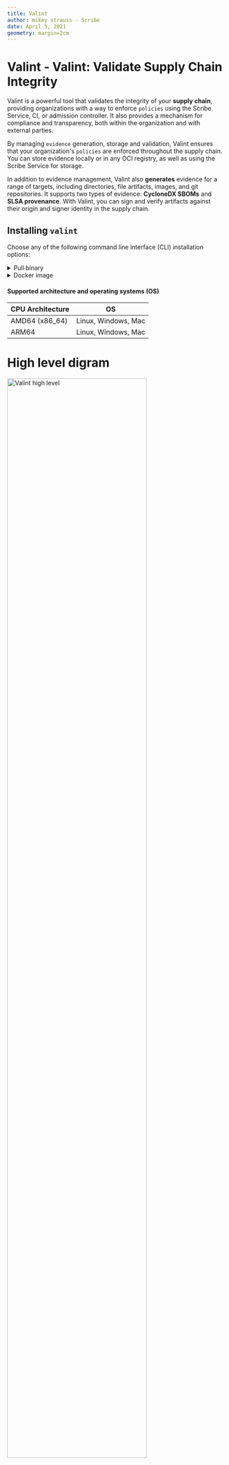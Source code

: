 ```yaml
---
title: Valint
author: mikey strauss - Scribe
date: April 5, 2021
geometry: margin=2cm
---
```


# Valint - Valint: Validate Supply Chain Integrity
Valint is a powerful tool that validates the integrity of your **supply chain**, providing organizations with a way to enforce `policies` using the Scribe Service, CI, or admission controller. 
It also provides a mechanism for compliance and transparency, both within the organization and with external parties.
 
By managing `evidence` generation, storage and validation, Valint ensures that your organization's `policies` are enforced throughout the supply chain. <br />
You can store evidence locally or in any OCI registry, as well as using the Scribe Service for storage.

In addition to evidence management, Valint also **generates** evidence for a range of targets, including directories, file artifacts, images, and git repositories. It supports two types of evidence: **CycloneDX SBOMs** and **SLSA provenance**. With Valint, you can sign and verify artifacts against their origin and signer identity in the supply chain.

## Installing `valint`
Choose any of the following command line interface (CLI) installation options:

<details>
  <summary> Pull binary </summary>

Get the `valint` tool
```bash
curl -sSfL https://get.scribesecurity.com/install.sh  | sh -s -- -t valint
```

</details>

<details>
  <summary> Docker image </summary>

Pull the `valint` release binary wrapped in its relevant docker image. <br />
Tag value should be the requested version.

```bash
docker pull scribesecuriy.jfrog.io/scribe-docker-public-local/valint:latest
```
</details>

#### Supported architecture and operating systems (OS)

| CPU Architecture  | OS | 
| --- | --- |
| AMD64 (x86_64) | Linux, Windows, Mac |
| ARM64 | Linux, Windows, Mac |

# High level digram 
<img src='../../../img/cli//valint_high_level.jpg' alt='Valint high level' width='80%' min-width='600px'/>

<img src='../../../img/cli/valint_support_table.jpg' alt='Valint support table' width='80%' min-width='600px'/>

# Platform digram 
<img src='../../../img/cli//module_digram.jpg
' alt='Platform Digram' width='80%' min-width='600px'/>

<img src='../../../img/cli/platform_table.jpg' alt='Platform table' width='80%' min-width='600px'/>

# Policy engine
At the heart of Valint lies the `policy engine`, which enforces a set of policies on the `evidence` produced by your supply chain. The policy engine accesses different `evidence stores` to retrieve and store `evidence` for compliance verification throughout your supply chain. <br />
Each `policy` proposes to enforce a set of policy modules your supply chain must comply with. 

> For more details on policies, see [polices](#policies) section.

## Evidence
Evidence can refer to metadata collected about artifacts, reports, events or settings produced or provided to your supply chain.
Evidence can be either signed (attestations) or unsigned (statements).

> For evidence details, see [SBOM](#cyclonedx-sbom), [SLSA](#slsa-provenance) section.

> For target details, see [targets](#target-types) section.

> For signing details, see [attestations](#attestations) section.

## Evidence formats
Valint supports the following evidence formats.

| Format | alias | Description | signed |
| --- | --- | --- | --- |
| cyclonedx-json | json | CyclondeDX json format | no |
| predicate-cyclonedx-json | predicate | In-toto Predicate | no |
| statement-cyclonedx-json | statement | In-toto Statement | no |
| attest-cyclonedx-json | attest | In-toto Attestation | yes |
| predicate-slsa |  | In-toto Predicate | no |
| statement-slsa |  | In-toto Statement | no |
| attest-slsa |  | In-toto Attestations | yes |

> Select using [bom command](#evidence-generator---bom-command) `format` flag,
Or using [verify command](#evidence-verification---verify-command) `input-format` flags.

## Environment context
`environment context` collects information from the underlining environments, in which Valint is run.

Environment context is key to connecting the evidence and the actual point in your supply chain they where created by.
Given an artifact to the Valint assumes the context of the artifact (`target`) it is provided, In other words, the identifiers of the artifact are included in the context `envrionment context`.

On the verification flow the current `envrionment context` is provided to the policy engine, which is the key to defining relative requirements between different points in the supply chain.

For example, verification done in Github Actions can refer to policy requirements that apply to the current run number.
Another example, verification done on a binary can refer to requirements that apply to the hash of the binary.


### Origin context
The following table includes the types of environments we currently support:

| context-type | description |
| --- | --- |
| local | local endpoints |
| github | Github Actions |
| gitlab | GitLab CI/CD |
| azure | Azure Pipelines |
| bitbucket | Bitbucket pipelines |
| circle | CircleCI workflows |
| travis | Travis CI workflows |
| jenkins | Jenkins declarative pipelines |


The following fields are collected from any supported environment.

| Field | Description | 
| --- | --- | 
| context_type | Environment type | 
| git_url | Environment provided git url |
| git_branch | Environment provided git branch |
| git_commit | Environment provided git commit |
| git_tag | Environment provided git tag |
| git_ref | Environment provided git ref |
| workflow | Environment workflow |
| job_name | Environment Job name |
| actor | Environment provided actor |
| build_num | Environment build num |


### Subject context
The following fields are collected from any supported artifact (`target`).

| Field | Description | Target | values |
| --- | --- | --- | --- |
| content_type | Target Evidence Format (CLI) value of flags`--format`, `--input-format` | All | 
| name | Product key (CLI) - value of flag `--product-key` | All |
| sbomgroup | Target SBOM group - `image, directory, file, git` | All |
| sbomname |  Target SBOM name | All |
| sbomversion | Target SBOM name  | All |
| sbompurl |  Target SBOM name  | All |
| sbomhashs |  Target SBOM hashs (list of hashs)  |  All |
| input_scheme | User input scheme (CLI) - value from target `scheme:target:tag` | All |
| input_name | User input name (CLI) - value from target `scheme:target:tag` | All |
| input_tag | User input tag (CLI) - value from target `scheme:target:tag` | All |
| imageID | Target image ID | image |
| repoDigest | Target repo digest (list) | image |
| imageTag | Target image tags (list) | image |
| image_name | Target image name | image |
| dir_id | Target sha256 hash | directory
| dir_path | Target path | directory |
| file_id | Target sha256 hash | file |
| file_path | Target path | file | 
| target_git_url | Target provided git url | git |
| target_git_branch | Target provided git branch | git |
| target_git_commit | Target provided git commit | git |
| target_git_tag | Target provided git tag | git |
| target_git_ref | Target provided git ref | git |


> `content type` is set by the `--format` or `--input-format` flag it supports the following types.

| content_type | 
| --- |
| cyclonedx-json |
| predicate-cyclonedx-json |
| statement-cyclonedx-json | 
| attest-cyclonedx-json | 
| predicate-slsa |
| statement-slsa |
| attest-slsa |  |


## Evidence Stores table
Each storer can be used to store, find and download evidence, unifying all the supply chain evidence into a system is an important part to be able to query any subset for policy validation.

| Type  | Description | requirement |
| --- | --- | --- |
| cache | Evidence is stored locally | access to a directory |
| OCI | Evidence is stored on a remote OCI registry | access to a OCI registry |
| scribe | Evidence is stored on scribe service | scribe credentials |

> For details, see [evidence stores](#evidence-stores) section

## Policies
---
Each `policy` proposes to enforce a set of requirements your supply chain must comply with. Policies reports include valuations, compliance details, verdicts as well as references to provided `evidence`. <br />
Policy configuration can be set under the main configuration `policies` section.

Each `policy` consists of a set of `policy modules` that your supply chain must comply with. 
A `policy` is verified if ALL required `modules` in are evaluated and verified. A `module` is verified if ANY `evidence` is found that complies with the `module` configuration and setting.

### Usage
```yaml
attest:
  cocosign:
    policies:  # Set of policies - grouping modules
      - name: <policy_name>
        enable: true      
        modules: Set of module settings/configuration and input
          - name: <module_name>
            type: <verify-artifact> # Currently supporting the following types
            enable: true
            input: {} # Module input, depending on the module type
``` 

> For configuration details, see [configuration](docs/configuration.md) section.

> For PKI setting, see [attestations](#attestations) section.

### Global 
All policies include the following global fields:
All modules support the following fields.
* `enable`, enable module (default false). 
* `name`, policy name (**required**). 

While all modules include the following global fields:
* `enable`, enable module (default false). 
* `name`, module name (**required**). 
* `type`, set the module type, currently we only support `verify-artifact`. 

# Policy modules
Module are a set of compliance checks that you can configure to your specific compliance requirements.

## Global Match field
`match` field is a set of labels supported by all modules. 
These labels add requirements on the origin or the subject of the provided evidence considered for compliance. 

Using these fields allows you to set different compliance requirements for different layers of your supply chain.

> For full label fields list see [environment-context](#environment-context) section.

<details>
  <summary> Usage </summary>

Here's an example of usage: 
If you want to evaluate images named `myorg/myimage:latest`, you may set the module with the following labels:
```
match:
    sbomgroup: image
    sbomname: myorg/myimage:latest
```

> If you also add `context_type: github` label, it requires the origin of the evidence to be generated by a Github.

> If you also add `git_url: github.com/my_org/myimage.git`, it will require the evidence to be collected from a pipeline on a specific repo.

</details>

### Default policy - Signed artifact
When no policy configuration is found, the signed artifact policy is used.

By default, the following command runs a signature and identity verification on the target provided:
```bash
valint verify [target] --input-format [attest, attest-slsa] \
   --email [email] --common-name <common name> --uri [uri]
```

In other words, the Signed Artifact policy allows you to verify signature compliance and format of artifacts in your supply chain.

> For full command details, see [valint verify](#evidence-verification---verify-command) section.

<details>
  <summary> Default Policy Evaluation </summary>
The default policy can also be evaluated as the following policy configuration:

```yaml
attest:
  cocosign:
  policies:
  - name: default-policy
    modules:
    - type: verify-artifact
      enable: true
      name: "default-module"
      input:
        identity: # Populated by `--email`, `--uri` and `--common-name flags sets
        signed: true
        format: ${current.content_type} # Populated by --input-format flag.
        match:
          sbomversion: ${current.sbomversion> # Populated from the artifact version provided to verify command.
```

> For module details, see [verify artifact module](#verify-artifact-module) section.

</details>

## Verify Artifact module
The Verify Artifact module enforces a set of requirements on who produced artifacts across your supply chain but also what information should be collected on each artifact.
In other words, it ensures produced artifacts (`targets`) integrity by checking the expected evidence, signatures and origin in your supply chain.

* Signed Evidence: The artifact should include signed or unsigned evidence, as specified by the `signed` field in the module input.
* Signing Identity: The artifact should be signed by a specific identity, as specified by the `identity` fields in the module input (for signed evidence).
* Evidence Format: The evidence format should follow the specified format(s) in the format field of the module input.
* Origin of artifact: The artifact should originate from an expected source, as specified by the `match` [origin labels](##origin-context). 
For instance, you can verify that an artifact is generated from a particular pipeline or repository.
* Artifact details: The module applies to a specific artifact or any group of artifacts, as specified by the `match` [subject labels](##subject-context).

### Use cases
The verify artifact module can be used to enforce compliance with specific supply chain requirements, such as:

* Images must be signed using and produced signed CycloneDX SBOM.
* Images must be built by a CircleCI workflow and produce a signed SLSA provenance.
* Tagged sources must be signed and verified by a set of individuals or processes.
* Released binaries must be built by Azure DevOps on a specific git repository using unsigned SLSA provenance.

### Configuration
```yaml
- type: verify-artifact # Policy name
  enable: true/false # Policy enable (default false) 
  name: "" # Any user provided name
  input:
    identity:
      emails: [] # Signed email identities 
      uris: [] # Signed URIs identities 
      common-names: [] # Signed common name identities 
    signed: <true|false> # Should target be signed
    format: <statement-cyclonedx-json, attest-cyclonedx-json, statement-slsa, attest-slsa> # Expected evidence format
    match: {envrionment-context} # Any origin or subject fields used by
``` 

### Examples
Copy the Examples into file name `.valint.yaml` in the same directory as running Valint commands.

> For configuration details, see [configuration](docs/configuration.md) section.

<details>
  <summary> Signed Images policy </summary>
In this example, the policy module named `signed_image` will evaluate images where signed by `mycompony.com` using `attest-cyclondex-json` format.

```yaml
attest:
  cocosign:
    policies:
      - name: my_policy
        enable: true
        modules:
          - name: signed_image
            type: verify-artifact
            enable: true
            input:
              signed: true
              format: attest-cyclonedx-json
              identity:
                common-names:
                  - mycompany.com
              match:
                target_type: image
```

### Command
Run the command on the required supply chain location.

```bash
# Generate required evidence, requires signing capabilities.
valint bom busybox:latest -o attest

# Verify policy (cache store)
valint verify busybox:latest
```

</details>

<details>
  <summary> Image SLSA provenance policy </summary>
In this example, the policy module named `slsa_prov_module` will evaluate images where signed by `bob@mycompany.com` or `alice@mycompany.com` using `attest-slsa` format.

```yaml
attest:
  cocosign:
    policies:
      - name: my_policy
        enable: true
        modules:
          - name: slsa_prov_module
            type: verify-artifact
            enable: true
            input:
              signed: true
              format: attest-slsa
              identity:
                emails:
                  - bob@mycompany.com
                  - alice@mycompany.com
              match:
                target_type: image
```

### Command
Run the command on the required supply chain location.

```bash
# Generate required evidence, requires signing capabilities.
valint bom busybox:latest -o attest-slsa

# Verify policy (cache store)
valint verify busybox:latest
```

</details>

<details>
  <summary> Signed tagged sourced module </summary>
In this example, the policy module named "tagged_git_module," will evaluate sources' `mycompany/somerepo` tags where defined in the `main` branch and signed by `bob@mycompany.com`.

> The policy requires only the **HEAD** of the git target to comply to the policy not the entire history.

```yaml
attest:
  cocosign:
    policies:
      - name: my_policy
        enable: true  
        modules:
          - name: tagged_git_module
            type: verify-artifact
            enable: true
            input:
              signed: true
              format: attest-slsa
              identity:
                emails:
                - bob@mycompany.com`
              match:
                target_type: git
                target_git_url: git@github.com:mycompany/somerepo.git # Git url of the target.
                branch: main
```

### Command
Run the command on the required supply chain location.

```bash
# Generate required evidence, requires signing capabilities.
valint bom git:github.com:your_org/your_repo.git --tag 0.1.3 -o attest-slsa

# Verify policy (cache store)
valint verify git:github.com:your_org/your_repo.git --tag 0.1.3 -i statement-slsa
```
</details>

<details>
  <summary> Binary verification </summary>
In this example, the policy, named "binary_module" enforces requirements on the binary `my_binary.exe` was Originated from which Azure DevOps triggered by the `https://dev.azure.com/mycompany/somerepo` repo.
The policy module also enforces an unsigned SLSA provenance statement is produced as evidence.

```yaml
attest:
  cocosign:
    policies:
      - name: my_policy
        enable: true  
        modules:
          - name: binary_module
            type: verify-artifact
            enable: true
            input:
              signed: false
              format: statement-slsa
              match:
                target_type: file
                context_type: azure
                git_url: https://dev.azure.com/mycompany/somerepo # Git url of the environment.
                input_name: my_binary.exe
```

### Command
Run the command on the required supply chain location.

```bash
# Generate required evidence
valint bom file:my_binary.exe -o statement-slsa

# Verify policy (cache store)
valint verify file:my_binary.exe
```

</details>

<!-- <details>
  <summary> Multiple policy verification </summary>
This example defines two policies: one for image targets and one for Git repositories. 
Each policy uses the `filter` option to select the appropriate targets to verify.

```yaml
attest:
  cocosign:
    policies:
      - name: my_policy
        enable: true  
      modules:
        - name: git_policy
          type: verify-artifact
          enable: true
          input:
            emails:
            - john.doe@mycompany.com
            common-names: []
            filter:
              input_scheme: git # Match on git targets
              git_branch: main # Match only on main branch

        - type: verify-artifact
          enable: true
          name: docker_policy
          input:
            emails:
            - second@example.com
            common-names: []
            filter:
              input_scheme: docker # Match on image targets
```
</details> -->

## Verify SCM module - Coming Soon!
The Verify SCM module enforces a set of requirements on the Source controller management.
For example, Signed commit, Code Owner Requirements.
Verify SCM module requires a CycloneDX SBOM as evidence.

## SLSA Framework module - Coming Soon!
The SLSA Framework module enforces Level 1 to 3 of SLSA Specification.
For example, Branch Protection and Build Provenance requirements.
SLSA Framework module requires SLSA provenance as well as Security Posture evidence.

## Third-Party module - Coming Soon!
The Third-Party module enforces requirements on any third-party scan, reports or settings that may be required internally or externally.
For example, the NPM Audit result, Synk or Sonarqube scan, not only should pass but also be exposed as compliance evidence.

## Target types
---
Target types are types of artifacts produced and consumed by your supply chain.
Using supported targets, you can collect evidence and verify compliance on a range of artifacts.

### Format

`[scheme]:[name]:[tag]` 

| Sources | target-type | scheme | Description | example
| --- | --- | --- | --- | --- |
| Docker Daemon | image | docker | use the Docker daemon | docker:busybox:latest |
| OCI registry | image | registry | use the docker registry directly | registry:busybox:latest |
| Docker archive | image | docker-archive | use a tarball from disk for archives created from "docker save" | image | docker-archive:path/to/yourimage.tar |
| OCI archive | image | oci-archive | tarball from disk for OCI archives | oci-archive:path/to/yourimage.tar |
| Remote git | git| git | remote repository git | git:https://github.com/yourrepository.git |
| Local git | git | git | local repository git | git:path/to/yourrepository | 
| Directory | dir | dir | directory path on disk | dir:path/to/yourproject | 
| File | file | file | file path on disk | file:path/to/yourproject/file | 

### Image type
Images are a very common artifact for many supply chains,
from the actual application release to build/test environments run by supply chains.

Image formats supported are currently docker manifest v2 and OCI. <br />
Image sources supported are docker-daemon, image archives and direct registry access.

> By default the target search scheme assumes Docker daemon but falls back to registry when not found.

### Directory type
Directories are common artifacts created by supply chains, 
from the actual application releases, configurations or even internal build dependencies caches.

### File type
File are common artifacts created by supply chains, 
from the actual application releases, configurations or binaries.

### Git type
Git repositories are a common part of most supply chains,
a Git target allows you to collect evidence including sources, commits and packages found in your source repositories.

# Evidence Stores
Each Evidence store can be used to store, find and download evidence, which unifies all the evidence collected from the supply chain into a unified system.

## Scribe Evidence store
Scribe evidence store allows you store evidence using scribe Service.

Related Flags:
> Note the flag set:
>* `-U`, `--scribe.client-id`
>* `-P`, `--scribe.client-secret`
>* `-E`, `--scribe.enable`

### Before you begin
Integrating Scribe Hub with your environment requires the following credentials that are found in the **Integrations** page. (In your **[Scribe Hub](https://prod.hub.scribesecurity.com/ "Scribe Hub Link")** go to **integrations**)

* **Client ID**
* **Client Secret**

<img src='../../../img/ci/integrations-secrets.jpg' alt='Scribe Integration Secrets' width='70%' min-width='400px'/>

### Usage
```bash
# Generating evidence, storing in scribe service.
valint bom [target] -o [attest, statement, attest-slsa, statement-slsa] \
  -E \
  -U [SCRIBE_CLIENT_ID] \
  -P [SCRIBE_CLIENT_SECRET]

# Verifying evidence, pulling attestation from scribe service.
valint verify [target] -i [attest, statement, attest-slsa, statement-slsa] \
  -E \
  -U [SCRIBE_CLIENT_ID] \
  -P [SCRIBE_CLIENT_SECRET]
```


## OCI Evidence store
Admission supports both storage and verification flows for `attestations`  and `statement` objects utilizing OCI registry as an evidence store.

Using OCI registry as an evidence store allows you to upload, download and verify evidence across your supply chain in a seamless manner.

Related flags:
* `--oci` Enable OCI store.
* `--oci-repo` - Evidence store location.


### Dockerhub limitation
Dockerhub does not support the subpath format, `oci-repo` should be set to your Dockerhub Username.

> Some registries like Jfrog allow multi layer format for repo names such as , `my_org.jfrog.io/policies/attestations`.

### OCI Repo flag
`oci-repo` setting indicates the location in a registry under which the evidence are stored.
It must be a dedicated location in a OCI registry.
for example, `scribesecuriy.jfrog.io/my_docker-registry/evidence`.

### Before you begin
Evidence can be stored in any accusable registry.
* Write access is required for upload (generate).
* Read access is required for download (verify).

You must first login with the required access privileges to your registry before calling Valint.
For example, using `docker login` command.

### Usage
```bash
# Generating evidence, storing on [my_repo] OCI repo.
valint bom [target] -o [attest, statement, attest-slsa, statement-slsa] --oci --oci-repo=[my_repo]

# Verifying evidence, pulling attestation from [my_repo] OCI repo.
valint verify [target] -i [attest, statement, attest-slsa, statement-slsa] --oci --oci-repo=[my_repo]
```

> For image targets **only** you may attach the evidence in the same repo as the image.

```bash
valint bom [image] -o [attest, statement, attest-slsa, statement-slsa] --oci

valint verify [image] -i [attest, statement, attest-slsa, statement-slsa] --oci
```

> For related Cosign support, see [cosign ](#-cosign-support) section.

## Cache Evidence store
Valint supports both storage and verification flows for `attestations`  and `statement` objects utilizing Local directory as an evidence store.
Basically, this is the simplest form and is mainly used to cache previous evidence creation. 

Related flags:
* `--cache-enable`
* `--output-directory`
* `--force`

> By default, this cache store enabled, disable by using `--cache-enable=false`

### Usage
```bash
# Generating evidence, storing on [my_dir] local directory.
valint bom [target] -o [attest, statement, attest-slsa, statement-slsa] --output-directory=[my_dir]
Supply chain environment
# Verifying evidence, pulling attestation from [my_dir] local directory.
valint verify [target] -i [attest, statement, attest-slsa, statement-slsa] --output-directory=[my_dir]
```

> By default, the evidence is written to `~/.cache/valint/`, use `--output-file` or `-d`,`--output-directory` to customize the evidence output location. 

## CycloneDX SBOM
The CycloneDX SBOM evidence format includes a large amount of analyzed data depending on the target and user configuration.
The following table describes the `group` types we currently support.

| Component group | Description | targets | required |
| --- | --- | --- | --- |
| Metadata (Target) | target details | all | yes |
| Layer | found layers details including `CreatedBy` command | images | no |
| Package | found packages details including `PURL` and `CPE` fields | all | no |
| Commit | target commit history deatils | git | no |
| File | found file deatils including `sha256` hash | all | no |
| Dependency | relations between components | all | no |

The following list includes the packages types we currently support:
* Debian
* Apk 
* Python
* Golang
* Ruby
* Javascript
* Rpm
* Java
* Rust

### Dependencies graph
Currently, we support the following dependencies relations.

| Type | description | targets | Parent group | Child group  |
| --- | --- | --- | --- | --- |
| Package-File | File relation to the package it belongs to | all | Package | File |
| Layers | layer relation to its target | images | Metadata | Layer |
| Package-Layer | package relation to the layer it was found on | images | Layer | Package |
| File-Layer | file relation to the layer it was found on | images | Layer | File |
| Commit | Commit history relation | git | Commit | Commit |
| Commit-File | File relation to the commit it was last edited by | git | Commit | File |

### Customizing
Following are some of the customizable features we support.
* Include only specific component groups, use `--components` to select between the group types.
* Include or exclude specific package types, use `--package-type` or `--package-exclude-type` to select a specific package type.
* Include the installed packages found (package group `install`) or the packages referenced by sources (package group `index`), use `--package-group` to select between options.
* Exclude components, use `--filter-regex`, `--filter-scope` and `--filter-purl` to exclude any component.
* Attach any file content, use `--attach-regex` to include the content of external files.
* Include custom environments and labels, use `--env` and `--label` to attach your custom fields.

## SLSA Provenance
SLSA Provenance includes verifiable information about software artifacts describing where, when and how something was produced.
It is required for SLSA compliance level 2 and above.

See details [SLSA provenance spec](http://slsa.dev/provenance/v0.2)
See details [SLSA requirements](http://slsa.dev/spec/v0.1/requirements)

For example, evidence created on `Github Actions` will include the workflow name, run id, event head commit and so on.

## Attestations
In-toto Attestations are a standard that defines a way to authenticate metadata describing a set of software artifacts.
Attestations standard formalizes signing but also are intended for consumption by automated policy engines.

Default settings are available using `--attest.default` flag. <br />
Custom configuration by providing `cocosign` field in the [configuration](docs/configuration.md) or custom path using `--attest.config`.

The following table includes the formats supported by the verification command.

| Format | alias | Description | signed
| --- | --- | --- | --- |
| statement-cyclonedx-json | statement | In-toto Statement | no |
| attest-cyclonedx-json | attest | In-toto Attestation | yes |
| statement-slsa |  | In-toto Statement | no |
| attest-slsa |  | In-toto Attestations | yes |
> Unsigned evidence are still valuable for policy consumption regardless of them not being signed cryptographically.

> For spec details, see [In-toto spec](https://github.com/in-toto/attestation) <br />
> See signing details, see [attestations](docs/attestations.md)

# CLI - Use Valint as a command line tool

## Evidence Generator - `bom` command
`bom` command allows you to generate SBOMs and SLSA provenances in multiple flavors and targets. <br />
Evidence can be tailor-made to fit your supply chain policies and transparency needs.

> By default, the evidence is written to `~/.cache/valint/`, use `--output-file` or `-d`,`--output-directory` to customize the evidence output location. 

> To disable local cache, set an empty output directory - `valint bom [target] -d ""`.

### Usage
```shell
valint bom [scheme]:[name]:[tag]
```

See details [CLI documentation - valint](docs/command/valint.md)

### Examples
<details>
  <summary> CycloneDX SBOM </summary>

CycloneDX SBOM with all the available components.

> Note `-o`, `--format` default is `cyclonedx-json` which alias is also `json`.

```bash
# Create a CycloneDX SBOM for busybox image.
valint bom busybox:latest

# Create a CycloneDX SBOM for mongo remote git repository
valint bom git:https://github.com/mongo-express/mongo-express.git
``` 
</details>

<details>
  <summary> Statement </summary>

Creates In-toto statements evidence.

> Output can be useful with integration with other attestation frameworks such as `cosign`.

```bash
# Create a CycloneDX SBOM statement for busybox image.
valint bom busybox:latest -o statement

# Create a SLSA Provenance statement for busybox image.
valint bom busybox:latest -o statement-slsa

# Create a CycloneDX SBOM statement for mongo remote git repository
valint bom git:https://github.com/mongo-express/mongo-express.git -o statement

# Create a SLSA Provenance statement for mongo remote git repository.
valint bom git:https://github.com/mongo-express/mongo-express.git -o statement-slsa
``` 
</details>

<details>
  <summary> Attestations </summary>

Creates In-toto Attestation evidence.
 n output.

> By default, *Valint* is using [Sigstore](https://www.sigstore.dev/ "Sigstore") interactive flow as the engine behind the signing mechanism.

```bash
# Create a CycloneDX SBOM attestation for busybox image.
valint bom busybox:latest -o attest

# Create a SLSA Provenance attestation for busybox image.
valint bom busybox:latest -o attest-slsa

# Create a CycloneDX SBOM attestation for mongo remote git repository
valint bom git:https://github.com/mongo-express/mongo-express.git -o attest

# Create a SLSA Provenance attestation for mongo remote git repository.
valint bom git:https://github.com/mongo-express/mongo-express.git -o attest-slsa
``` 
</details>

<details>
  <summary> Custom component group (SBOM) </summary>

Using `--components` You may select which component groups are added to your SBOM.

> Note metadata is required.

```bash
# Include only target metadata
valint bom mongo-express:latest --components metadata

# Include only packages information
valint bom mongo-express:latest --components packages

# Include packages files and there respective relations
valint bom mongo-express:latest --components packages,files,dep
``` 
</details>

<details>
  <summary> Attaching external reports (SBOM) </summary>

Using `--attach-regex`, `-A` you may attach external files as part of the SBOM evidence.

For example, you may use this feature to include an external security report in your SBOM.

```bash
valint bom busybox:latest -vv -A **/some_report.json
``` 
</details>

## Evidence verification - `verify` command
`verify` command evaluates and verifies the compliance of your supply chain against your requirements.
By default the command verifies a artifact signature against the required identities.

Evidence verification  verification flow includes two parts, the first is a PKI and identity verification on the evidence the second is a policy-based verification.

> For flag details, see [CLI documentation - verify](docs/command/valint_verify.md).

> For policy verification details, see [policies](#policies) section.

### Usage

```bash
valint verify [scheme]:[name]:[tag] -i [attest, statement, attest-slsa, statement-slsa] \
  --email [email] --uri [uri] --common-name [common name]
```
> Note: multiple `email`, `uri` and `common-name` can be included in command

### Examples
<details>
  <summary>  Cache store </summary>

```bash
# Use `bom` command to generate one of the supported formats.
valint bom [scheme]:[name]:[tag] -o [attest, statement, attest-slsa, statement-slsa]

# Use `verify` command to verify the target against the evidence
valint verify [scheme]:[name]:[tag] -i [attest, statement, attest-slsa, statement-slsa]
```
</details>

<details>
  <summary>  OCI store </summary>

```bash
# Use `bom` command to generate one of the supported formats.
valint bom [scheme]:[name]:[tag] -o [attest, statement, attest-slsa, statement-slsa]

# Use `verify` command to verify the target against the evidence
valint verify [scheme]:[name]:[tag] -i [attest, statement, attest-slsa, statement-slsa] \
    --email [email] --uri [uri] --common-name [common name]
```
</details>

<details>
  <summary>  Scribe store </summary>

```bash
# Generating evidence, storing in scribe service.
valint bom [target] -o [attest, statement, attest-slsa, statement-slsa] \
  -E \
  -U [SCRIBE_CLIENT_ID] \
  -P [SCRIBE_CLIENT_SECRET]

# Verifying evidence, pulling attestation from scribe service.
valint verify [target] -i [attest, statement, attest-slsa, statement-slsa] \
  --email [email] --uri [uri] --common-name [common name] \
  -E \
  -U [SCRIBE_CLIENT_ID] \
  -P [SCRIBE_CLIENT_SECRET]
```
</details>

## Configuration
Use the default configuration path `.valint.yaml`, or provide a custom path using `--config` flag.

See detailed [configuration](docs/configuration.md)

# Cosign support 
[Cosign](https://github.com/sigstore/cosign) is an innovative tool that aims to make signatures an invisible infrastructure.
Valint supports integration with the awesome `cosign` cli tool and other parts of the `sigstore` verification process.

<details>
  <summary> CycloneDX verification using cosign </summary>

One can use `valint` to generate the `CycloneDX` attestation and attach it to OCI registry, you can then use `cosign` to verify the attestation.

> Attestations are pushed to OCI for cosign to consume.

```bash
# Generate sbom attestation
valint bom [image] -vv -o attest -f --oci

# Verify attestation using cosign 
COSIGN_EXPERIMENTAL=1 cosign verify-attestation [image] --type CycloneDX
```
</details>

<details>
  <summary> SLSA verification using cosign </summary>

One can use `valint` to generate the `slsa` attestation and attach it to OCI registry, you can then use `cosign` to verify the attestation.

> Attestations are pushed to OCI for cosign to consume.

```bash
# Generate sbom attestation
valint bom [image] -vv -o attest-slsa -f --oci

# Verify attestation using cosign 
COSIGN_EXPERIMENTAL=1 cosign verify-attestation [image] --type slsaprovenance
```
</details>

<details>
  <summary> Signing and verification using cosign </summary>

One can create predicates for any attestation format (`sbom`, `slsa`), you then can use `cosign` to verify the attestation.

> Example uses keyless (sigstore) flow, you may use any `cosign` signer/verifer supported.

```bash
# Generate sbom predicate
valint bom [image] -vv -o predicate -f --output-file gensbom_predicate.json

# Sign and OCI store using cosign
COSIGN_EXPERIMENTAL=1 cosign attest --predicate gensbom_predicate.json [image] --type https://scribesecurity.com/predicate/cyclondex

# Verify attestation using cosign 
COSIGN_EXPERIMENTAL=1 cosign verify-attestation [image]
```
</details>

## Basic examples
<details>
  <summary>  Public registry image (SBOM) </summary>

Create SBOM for remote `busybox:latest` image.

```bash
valint bom busybox:latest
``` 

</details>

<details>
  <summary>  Docker built image (SBOM) </summary>

Create SBOM for image built by local docker `image_name:latest` image.

```bash
docker build . -t image_name:latest
valint bom image_name:latest
``` 
</details>

<details>
  <summary>  Private registry image (SBOM) </summary>

Create SBOM for images hosted by a private registry.

> `docker login` command is required to enable access the private registry.

```bash
docker login
valint bom scribesecuriy.jfrog.io/scribe-docker-local/stub_remote:latest
```
</details>

<details>
  <summary>  Custom metadata (SBOM) </summary>

Custom metadata added to SBOM.

```bash
export test_env=test_env_value
valint bom busybox:latest --env test_env --label test_label
```
</details>


<details>
  <summary> Custom evidence location (SBOM, SLSA) </summary>

Use flags `--output-directory` or `--output-file` flags to set the default location.

```bash
# Save evidence to custom path
valint bom busybox:latest --output-file my_sbom.json
ls -lh my_sbom.json

# Change evidence cache directory 
valint bom busybox:latest --output-directory ./my_evidence_cache
ls -lhR my_evidence_cache
``` 
</details>

<details>
  <summary> Docker archive image (SBOM) </summary>

Create SBOM for local `docker save ...` output.

```bash
docker save busybox:latest -o busybox_archive.tar
valint bom docker-archive:busybox_archive.tar
``` 
</details>

<details>
  <summary> Directory target (SBOM) </summary>

Create SBOM for a local directory.

```bash
mkdir testdir
echo "test" > testdir/test.txt

valint bom dir:testdir
``` 
</details>


<details>
  <summary> Git target (SBOM) </summary>

Create SBOM for `mongo-express` remote git repository.

```bash
valint bom git:https://github.com/mongo-express/mongo-express.git
``` 

Create SBOM for `yourrepository` local git repository.

```bash
git clone https://github.com/yourrepository.git
valint bom git:yourrepository
``` 

</details>

<details>
  <summary> Attest target (SBOM) </summary>

Create and sign SBOM targets. <br />

> By default, *Valint* is using [Sigstore](https://www.sigstore.dev/ "Sigstore") interactive flow as the engine behind the signing mechanism.

```bash
valint bom busybox:latest -o attest
``` 
</details>

<details>
  <summary> Attest target (SLSA) </summary>

Create and sign SLSA targets. <br />

> By default, *Valint* is using [Sigstore](https://www.sigstore.dev/ "Sigstore") interactive flow as the engine behind the signing mechanism.

```bash
valint bom busybox:latest -o attest-slsa
``` 
</details>

<details>
  <summary> Attest and verify image target (SBOM) </summary>

Generating and verifying CycloneDX SBOM `attestation` for image target `busybox:latest`.

> By default, *Valint* is using [Sigstore](https://www.sigstore.dev/ "Sigstore") interactive flow as the engine behind the signing mechanism.

```bash
# Create CycloneDX SBOM attestations
valint bom busybox:latest -o attest

# Verify CycloneDX SBOM attestations
valint verify busybox:latest
```
</details>

<details>
  <summary> Attest and verify image target (SLSA) </summary>

Generating and verifying SLSA Provenance `attestation` for image target `busybox:latest`.

> By default, *Valint* is using [Sigstore](https://www.sigstore.dev/ "Sigstore") interactive flow as the engine behind the signing mechanism.

```bash
# Create SLSA Provenance attestations
valint bom busybox:latest -vv -o attest-slsa

# Verify SLSA Provenance attestations
valint verify busybox:latest -i attest-slsa
```
</details>

<details>
  <summary> Attest and verify directory target (SBOM) </summary>

Generating and verifying SLSA Provenance `attestation` for directory target.

> By default, *Valint* is using [Sigstore](https://www.sigstore.dev/ "Sigstore") interactive flow as the engine behind the signing mechanism.

```bash
mkdir testdir
echo "test" > testdir/test.txt

# Create CycloneDX SBOM attestations
valint bom dir:testdir -vv -o attest

# Verify CycloneDX SBOM attestations
valint verify dir:testdir
```
</details>

<details>
  <summary> Attest and verify Git repository target (SBOM) </summary>

Generating and verifying `statements` for remote git repo target `https://github.com/mongo-express/mongo-express.git`.

```bash
valint bom git:https://github.com/mongo-express/mongo-express.git -o attest
valint verify git:https://github.com/mongo-express/mongo-express.git
``` 

Or for a local repository
```bash
# Cloned a local repository
git clone https://github.com/mongo-express/mongo-express.git

# Create CycloneDX SBOM attestations
valint bom git:./mongo-express -o attest

# Verify CycloneDX SBOM attestations
valint verify git:./mongo-express
```
</details>


<details>
  <summary> Store evidence on OCI (SBOM,SLSA) </summary>

Store any evidence on any OCI registry. <br />
Support storage for all targets and both SBOM and SLSA evidence formats.

> Use `-o`, `format` to select between supported formats. <br />
> Write permission to `--oci-repo` value is required. 

```bash
# Login to registry
docker login $

# Generate and push evidence to registry
valint bom busybox:latest -o [attest, statement, attest-slsa, statement-slsa] --oci --oci-repo $REGISTRY_URL

# Pull and validate evidence from registry
valint verify busybox:latest -o [attest, statement, attest-slsa, statement-slsa] --oci --oci-repo $REGISTRY_URL -f
```
> Note `-f` in the verification command, which skips the local cache evidence lookup.

</details>

<details>
  <summary> Store evidence on Scribe service (SBOM,SLSA) </summary>

Store any evidence on any Scribe service. <br />
Support storage for all targets and both SBOM and SLSA evidence formats.

> Use `-o`, `format` to select between supported formats. <br />
> Credentials for Scribe API is required. 

```bash

# Set Scribe credentials
export SCRIBE_CLIENT_ID=**
export SCRIBE_CLIENT_SECRET=**

# Generate and push evidence to registry
valint bom busybox:latest -o [attest, statement, attest-slsa, statement-slsa] --f -E \
  -U $SCRIBE_CLIENT_ID \
  -P $SCRIBE_CLIENT_SECRET

# Pull and validate evidence from registry
valint verify busybox:latest -o [attest, statement, attest-slsa, statement-slsa] -f -E \
  -U $SCRIBE_CLIENT_ID \
  -P $SCRIBE_CLIENT_SECRET
```

> Note `-f` in the verification command, which skips the local cache evidence lookup.

</details>

# External frameworks
Valint uses some external tools, libraries, and packages to achieve its goal.

- Syft - CLI tool for generating a Software Bill of Materials (SBOM) from container images and filesystem.
  - [Syft](https://github.com/anchore/syft)
- CycloneDX-go - CycloneDX module for Go creates a valid CycloneDX bill-of-material document.
  - [CycloneDX](https://github.com/ozonru/CycloneDX-go)
- Cocosign - uses the awesome **sigstore** framework and specificly **sigstore/cosign** libraries for signing and verifying attestations. <br />
  - [cosign](https://github.com/sigstore/cosign) <br />
  - [sigstore](https://github.com/sigstore)

## Support

If you'd like help with deploying or using Valint, or you have an issue or a feature request, 
[Contact-us](https://scribesecurity.com/contact-us/) By email or Slack.

If you are reporting an issue, please include:

- the version of the Tool (`valint --version`)
- relevant logs and error messages (`valint .. -vv`)
- steps to reproduce

